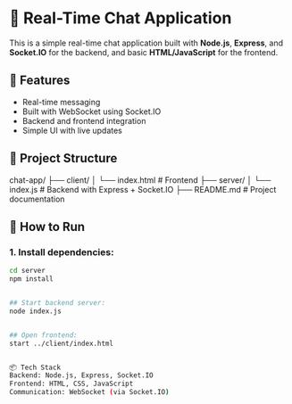 # 💬 Real-Time Chat Application

This is a simple real-time chat application built with **Node.js**, **Express**, and **Socket.IO** for the backend, and basic **HTML/JavaScript** for the frontend.

## 🔧 Features

- Real-time messaging
- Built with WebSocket using Socket.IO
- Backend and frontend integration
- Simple UI with live updates

## 📁 Project Structure

chat-app/
├── client/
│ └── index.html # Frontend
├── server/
│ └── index.js # Backend with Express + Socket.IO
├── README.md # Project documentation


## 🚀 How to Run

### 1. Install dependencies:
```bash
cd server
npm install


## Start backend server:
node index.js


## Open frontend:
start ../client/index.html


📦 Tech Stack
Backend: Node.js, Express, Socket.IO
Frontend: HTML, CSS, JavaScript
Communication: WebSocket (via Socket.IO)
